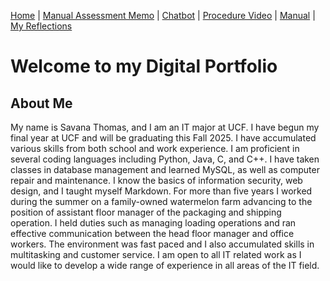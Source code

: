 [Home](index.md) | [Manual Assessment Memo](manual_assessment_memo.md) | [Chatbot](chatbot.md) | [Procedure Video](procedure_video.md) | [Manual](manual.md) | [My Reflections](reflective_blogs.md) 

# Welcome to my Digital Portfolio 

## About Me 
My name is Savana Thomas, and I am an IT major at UCF. I have begun my final year at UCF and will be graduating this Fall 2025. I have accumulated various skills from both school and work experience. I am proficient in several coding languages including Python, Java, C, and C++. I have taken classes in database management and learned MySQL, as well as computer repair and maintenance. I know the basics of information security, web design, and I taught myself Markdown. For more than five years I worked during the summer on a family-owned watermelon farm advancing to the position of assistant floor manager of the packaging and shipping operation. I held duties such as managing loading operations and ran effective communication between the head floor manager and office workers. The environment was fast paced and I also accumulated skills in multitasking and customer service. I am open to all IT related work as I would like to develop a wide range of experience in all areas of the IT field.
